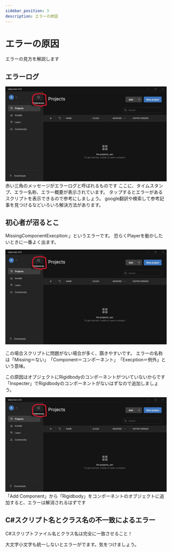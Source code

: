 ```yaml
---
sidebar_position: 3
description: エラーの原因
---
```


# エラーの原因
エラーの見方を解説します

## エラーログ
![UnityHublns](./images/unityhub-change-lang-1.jpg)<!-- UnityHubInsの画像未変更 -->
赤い三角のメッセージがエラーログと呼ばれるものです
ここに、タイムスタンプ、エラー名称、エラー概要が表示されています。
タップするとエラーがあるスクリプトを表示できるので参考にしましょう。
google翻訳や検索して参考記事を見つけるなどいろいろ解決方法があります。

## 初心者が沼るとこ
MissingComponentExecption:」というエラーです。
恐らくPlayerを動かしたいときに一番よく出ます。

![ErrorMsg](./images/unityhub-change-lang-1.jpg)<!-- エラーメッセージ画像未変更 -->

この場合スクリプトに問題がない場合が多く、躓きやすいです。
エラーの名称は「Missing＝ない」　「Component＝コンポーネント」　「Execption＝例外」という意味。

この原因はオブジェクトにRigidbodyのコンポーネントがついていないからです
「Inspecter」でRigidbodyのコンポーネントがないはずなので追加しましょう。

![Component](./images/unityhub-change-lang-1.jpg)<!-- コンポーネント未変更 -->
「Add Component」から「Rigidbody」をコンポーネントのオブジェクトに追加すると、エラーは解消されるはずです

## C#スクリプト名とクラス名の不一致によるエラー
C#スクリプトファイル名とクラス名は完全に一致させること！

大文字小文字も統一しないとエラーがでます。気をつけましょう。
